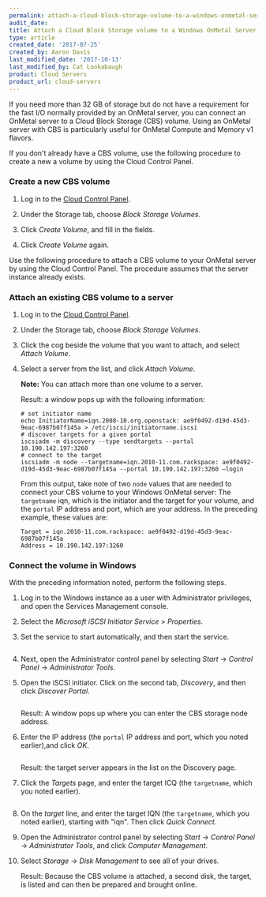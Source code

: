 ```yaml
---
permalink: attach-a-cloud-block-storage-volume-to-a-windows-onmetal-server/
audit_date:
title: Attach a Cloud Block Storage volume to a Windows OnMetal Server
type: article
created_date: '2017-07-25'
created_by: Aaron Davis
last_modified_date: '2017-10-13'
last_modified_by: Cat Lookabaugh
product: Cloud Servers
product_url: cloud-servers
---
```


If you need more than 32 GB of storage but do not have a requirement for
the fast I/O normally provided by an OnMetal server, you  can connect an
OnMetal server to a Cloud Block Storage (CBS) volume. Using an OnMetal
server with CBS is particularly useful for OnMetal Compute and Memory v1
flavors.

If you don't already have a CBS volume, use the following procedure to create
a new a  volume by using the Cloud Control Panel.

### Create a new CBS volume

1. Log in to the [Cloud Control Panel](https://mycloud.rackspace.com/).

2. Under the Storage tab, choose *Block Storage Volumes*.

3. Click *Create Volume*, and fill in the fields.

4. Click *Create Volume* again.

Use the following procedure to attach a CBS volume to your OnMetal server by
using the Cloud Control Panel. The procedure assumes that the server instance
already exists.

### Attach an existing CBS volume to a server

1. Log in to the [Cloud Control Panel](https://mycloud.rackspace.com/).

2. Under the Storage tab, choose *Block Storage Volumes*.

3. Click the cog beside the volume that you want to attach, and select *Attach
   Volume*.

4. Select a server from the list, and click *Attach Volume*.

   **Note:** You can attach more than one volume to a server.

   Result: a window pops up with the following information:

       # set initiator name
       echo InitiatorName=iqn.2008-10.org.openstack: ae9f0492-d19d-45d3-9eac-6987b07f145a > /etc/iscsi/initiatorname.iscsi
       # discover targets for a given portal
       iscsiadm -m discovery --type sendtargets --portal 10.190.142.197:3260
       # connect to the target
       iscsiadm -m node --targetname=iqn.2010-11.com.rackspace: ae9f0492-d19d-45d3-9eac-6987b07f145a --portal 10.190.142.197:3260 –login

   From this output, take note of two `node` values that are needed to connect
   your CBS volume to your Windows OnMetal server: The `targetname` iqn, which
   is the initiator and the target for your volume, and the `portal` IP address
   and port, which are your address. In the preceding example, these values are:


       Target = iqn.2010-11.com.rackspace: ae9f0492-d19d-45d3-9eac-6987b07f145a
       Address = 10.190.142.197:3260


### Connect the volume in Windows

With the preceding information noted, perform the following steps.

1. Log in to the Windows instance as a user with Administrator privileges, and
   open the Services Management console.

2. Select the *Microsoft iSCSI Initiator Service* > *Properties*.

3. Set the service to start automatically, and then start the service.

   <img src="{% asset_path cloud-servers/attach-a-cloud-block-storage-volume-to-a-windows-onmetal-server/attach-cbs-to-win-onmetal-1.png %}" alt="" />

4. Next, open the Administrator control panel by selecting *Start* ->
   *Control Panel* -> *Administrator Tools*.

5. Open the iSCSI initiator.  Click on the second tab, *Discovery*, and then
   click *Discover Portal*.

   <img src="{% asset_path cloud-servers/attach-a-cloud-block-storage-volume-to-a-windows-onmetal-server/attach-cbs-to-win-onmetal-2.png %}" alt="" />

   Result: A window pops up where you can enter the CBS storage node address.

6. Enter the IP address (the `portal` IP address and port, which you noted
   earlier),and click *OK*.

   <img src="{% asset_path cloud-servers/attach-a-cloud-block-storage-volume-to-a-windows-onmetal-server/attach-cbs-to-win-onmetal-3.png %}" alt="" />

   Result: the target server appears in the list on the Discovery page.

7. Click the *Targets* page, and enter the target ICQ (the `targetname`, which
   you noted earlier).

   <img src="{% asset_path cloud-servers/attach-a-cloud-block-storage-volume-to-a-windows-onmetal-server/attach-cbs-to-win-onmetal-4.png %}" alt="" />

8. On the *target* line, and enter the target IQN (the `targetname`, which
   you noted earlier), starting with "iqn". Then click *Quick Connect*.

9. Open the Administrator control panel by selecting *Start* -> *Control Panel*
   -> *Administrator Tools*, and click *Computer Management*.

10. Select *Storage* -> *Disk Management* to see all of your drives.

    Result: Because the CBS volume is attached, a second disk, the target, is
    listed and can then be prepared and brought online.

   <img src="{% asset_path cloud-servers/attach-a-cloud-block-storage-volume-to-a-windows-onmetal-server/attach-cbs-to-win-onmetal-5.png %}" alt="" />

